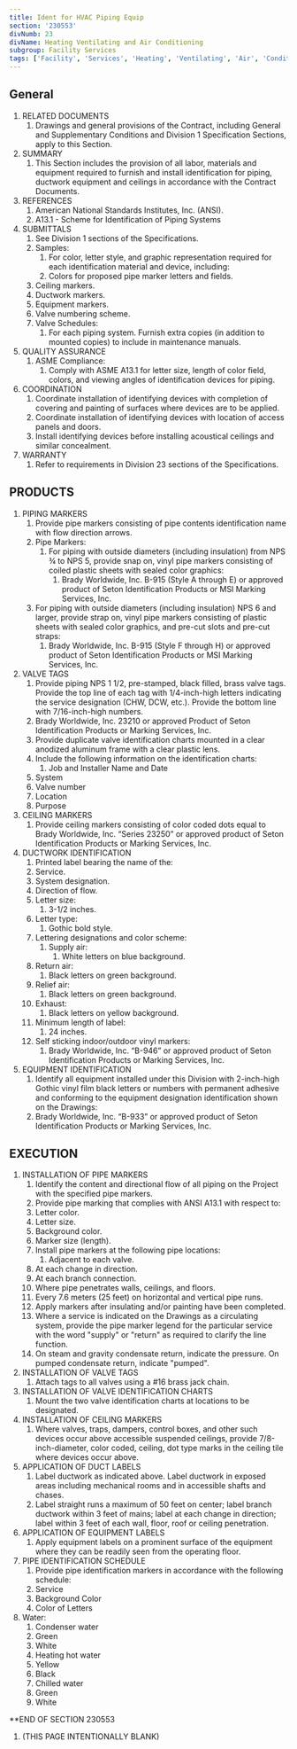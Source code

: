 ```yaml
---
title: Ident for HVAC Piping Equip
section: '230553'
divNumb: 23
divName: Heating Ventilating and Air Conditioning
subgroup: Facility Services
tags: ['Facility', 'Services', 'Heating', 'Ventilating', 'Air', 'Conditioning', 'Ident', 'HVAC', 'Piping', 'Equip']
---
```



## General

1. RELATED DOCUMENTS
   1. Drawings and general provisions of the Contract, including General and Supplementary Conditions and Division 1 Specification Sections, apply to this Section.
1. SUMMARY
   1. This Section includes the provision of all labor, materials and equipment required to furnish and install identification for piping, ductwork equipment and ceilings in accordance with the Contract Documents. 
1. REFERENCES
   1. American National Standards Institutes, Inc. (ANSI). 
   1. A13.1 - Scheme for Identification of Piping Systems 
1. SUBMITTALS
	1. See Division 1 sections of the Specifications.
   1. Samples:
      1. For color, letter style, and graphic representation required for each identification material and device, including:
      1. Colors for proposed pipe marker letters and fields.
   1. Ceiling markers.
   1. Ductwork markers.
   1. Equipment markers.
   1. Valve numbering scheme.
   1. Valve Schedules:
      1. For each piping system. Furnish extra copies (in addition to mounted copies) to include in maintenance manuals.
1. QUALITY ASSURANCE
   1. ASME Compliance:
      1. Comply with ASME A13.1 for letter size, length of color field, colors, and viewing angles of identification devices for piping.
1. COORDINATION
   1. Coordinate installation of identifying devices with completion of covering and painting of surfaces where devices are to be applied.
   1. Coordinate installation of identifying devices with location of access panels and doors.
   1. Install identifying devices before installing acoustical ceilings and similar concealment.
1. WARRANTY
   1. Refer to requirements in Division 23 sections of the Specifications.

## PRODUCTS

1. PIPING MARKERS
   1. Provide pipe markers consisting of pipe contents identification name with flow direction arrows. 
   1. Pipe Markers:
      1. For piping with outside diameters (including insulation) from NPS ¾ to NPS 5, provide snap on, vinyl pipe markers consisting of coiled plastic sheets with sealed color graphics:
         1. Brady Worldwide, Inc. B-915 (Style A through E) or approved product of Seton Identification Products or MSI Marking Services, Inc.
   1. For piping with outside diameters (including insulation) NPS 6 and larger, provide strap on, vinyl pipe markers consisting of plastic sheets with sealed color graphics, and pre-cut slots and pre-cut straps:
      1. Brady Worldwide, Inc. B-915 (Style F through H) or approved product of Seton Identification Products or MSI Marking Services, Inc. 
1. VALVE TAGS
   1. Provide piping NPS 1 1/2, pre-stamped, black filled, brass valve tags. Provide the top line of each tag with 1/4-inch-high letters indicating the service designation (CHW, DCW, etc.). Provide the bottom line with 7/16-inch-high numbers.
   1. Brady Worldwide, Inc. 23210 or approved Product of Seton Identification Products or Marking Services, Inc.
   1. Provide duplicate valve identification charts mounted in a clear anodized aluminum frame with a clear plastic lens.
   1. Include the following information on the identification charts:
      1. Job and Installer Name and Date
   1. System
   1. Valve number
   1. Location
   1. Purpose
1. CEILING MARKERS
   1. Provide ceiling markers consisting of color coded dots equal to Brady Worldwide, Inc. “Series 23250” or approved product of Seton Identification Products or Marking Services, Inc.
1. DUCTWORK IDENTIFICATION
	1. Printed label bearing the name of the:
      1. Service.
   1. System designation.
   1. Direction of flow.
   1. Letter size:
      1. 3-1/2 inches.
   1. Letter type:
      1. Gothic bold style.
   1. Lettering designations and color scheme:
      1. Supply air:
         1. White letters on blue background.
   1. Return air:
      1. Black letters on green background.
   1. Relief air:
      1. Black letters on green background.
   1. Exhaust:
      1. Black letters on yellow background.
   1. Minimum length of label:
      1. 24 inches.
   1. Self sticking indoor/outdoor vinyl markers:
      1. Brady Worldwide, Inc. “B-946” or approved product of Seton Identification Products or Marking Services, Inc.
1. EQUIPMENT IDENTIFICATION
	1. Identify all equipment installed under this Division with 2-inch-high Gothic vinyl film black letters or numbers with permanent adhesive and conforming to the equipment designation identification shown on the Drawings:
      1. Brady Worldwide, Inc. “B-933” or approved product of Seton Identification Products or Marking Services, Inc.

## EXECUTION

1. INSTALLATION OF PIPE MARKERS
	1. Identify the content and directional flow of all piping on the Project with the specified pipe markers. 
   1. Provide pipe marking that complies with ANSI A13.1 with respect to:
   1. Letter color.
   1. Letter size.
   1. Background color.
   1. Marker size (length).
   1. Install pipe markers at the following pipe locations:
      1. Adjacent to each valve.
   1. At each change in direction. 
   1. At each branch connection. 
   1. Where pipe penetrates walls, ceilings, and floors. 
   1. Every 7.6 meters (25 feet) on horizontal and vertical pipe runs.
   1. Apply markers after insulating and/or painting have been completed. 
   1. Where a service is indicated on the Drawings as a circulating system, provide the pipe marker legend for the particular service with the word "supply" or "return" as required to clarify the line function. 
   1. On steam and gravity condensate return, indicate the pressure. On pumped condensate return, indicate "pumped".
1. INSTALLATION OF VALVE TAGS
   1. Attach tags to all valves using a #16 brass jack chain.
1. INSTALLATION OF VALVE IDENTIFICATION CHARTS
   1. Mount the two valve identification charts at locations to be designated.
1. INSTALLATION OF CEILING MARKERS
	1. Where valves, traps, dampers, control boxes, and other such devices occur above accessible suspended ceilings, provide 7/8-inch-diameter, color coded, ceiling, dot type marks in the ceiling tile where devices occur above. 
1. APPLICATION OF DUCT LABELS
   1. Label ductwork as indicated above. Label ductwork in exposed areas including mechanical rooms and in accessible shafts and chases.
   1. Label straight runs a maximum of 50 feet on center; label branch ductwork within 3 feet of mains; label at each change in direction; label within 3 feet of each wall, floor, roof or ceiling penetration.
1. APPLICATION OF EQUIPMENT LABELS
   1. Apply equipment labels on a prominent surface of the equipment where they can be readily seen from the operating floor.
1. PIPE IDENTIFICATION SCHEDULE
   1. Provide pipe identification markers in accordance with the following schedule:
   1. Service
   1. Background Color
   1. Color of Letters
1. Water:
      1. Condenser water
   1. Green
   1. White
   1. Heating hot water 
   1. Yellow
   1. Black
   1. Chilled water
   1. Green
   1. White

 **END OF SECTION 230553
1. (THIS PAGE INTENTIONALLY BLANK)


